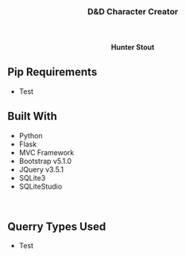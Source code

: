 <!-- Project Intro -->
<br />
<div align="center">
  <h3 align="center">D&D Character Creator</h3>
  <br />
  <h4 align="center">Hunter Stout</h3>
</div>

## Pip Requirements

* Test

## Built With

* Python
* Flask
* MVC Framework
* Bootstrap v5.1.0
* JQuery v3.5.1
* SQLite3
* SQLiteStudio

<br />

<!-- ABOUT THE PROJECT -->
## Querry Types Used

* Test